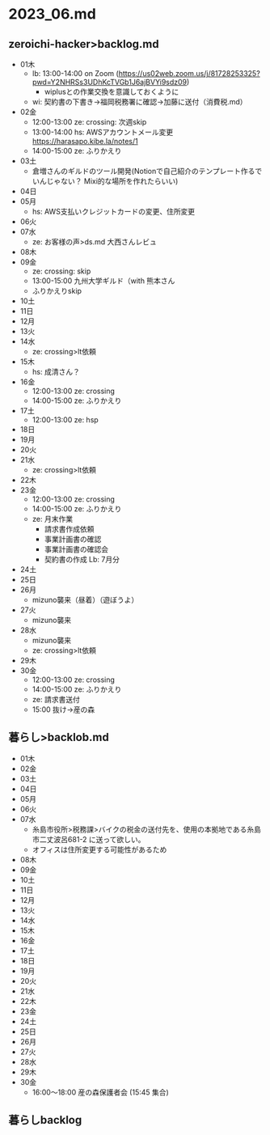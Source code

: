 # 2023_06.md
## zeroichi-hacker>backlog.md
- 01木
  - lb: 13:00-14:00 on Zoom (https://us02web.zoom.us/j/81728253325?pwd=Y2NHRSs3UDhKcTVGb1J6ajBVYi9sdz09)
    - wiplusとの作業交換を意識しておくように
  - wi: 契約書の下書き→福岡税務署に確認→加藤に送付（消費税.md）
- 02金
  - 12:00-13:00 ze: crossing: 次週skip
  - 13:00-14:00 hs: AWSアカウントメール変更 https://harasapo.kibe.la/notes/1
  - 14:00-15:00 ze: ふりかえり
- 03土
  - 倉増さんのギルドのツール開発(Notionで自己紹介のテンプレート作るでいんじゃない？ Mixi的な場所を作れたらいい)
- 04日
- 05月
  - hs: AWS支払いクレジットカードの変更、住所変更
- 06火
- 07水
  - ze: お客様の声>ds.md 大西さんレビュ
- 08木
- 09金
  - ze: crossing: skip
  - 13:00-15:00 九州大学ギルド（with 熊本さん
  - ふりかえりskip
- 10土
- 11日
- 12月
- 13火
- 14水
  - ze: crossing>lt依頼
- 15木
  - hs: 成清さん？
- 16金
  - 12:00-13:00 ze: crossing
  - 14:00-15:00 ze: ふりかえり
- 17土
  - 12:00-13:00 ze: hsp
- 18日
- 19月
- 20火
- 21水
  - ze: crossing>lt依頼
- 22木
- 23金
  - 12:00-13:00 ze: crossing
  - 14:00-15:00 ze: ふりかえり
  - ze: 月末作業
    - 請求書作成依頼
    - 事業計画書の確認
    - 事業計画書の確認会
    - 契約書の作成 Lb: 7月分
- 24土
- 25日
- 26月
  - mizuno襲来（昼着）（遊ぼうよ）
- 27火
  - mizuno襲来
- 28水
  - mizuno襲来
  - ze: crossing>lt依頼
- 29木
- 30金
  - 12:00-13:00 ze: crossing
  - 14:00-15:00 ze: ふりかえり
  - ze: 請求書送付
  - 15:00 抜け→産の森

## 暮らし>backlob.md
- 01木
- 02金
- 03土
- 04日
- 05月
- 06火
- 07水
  - 糸島市役所>税務課>バイクの税金の送付先を、使用の本拠地である糸島市二丈波呂681-2 に送って欲しい。
  - オフィスは住所変更する可能性があるため
- 08木
- 09金
- 10土
- 11日
- 12月
- 13火
- 14水
- 15木
- 16金
- 17土
- 18日
- 19月
- 20火
- 21水
- 22木
- 23金
- 24土
- 25日
- 26月
- 27火
- 28水
- 29木
- 30金
  - 16:00〜18:00 産の森保護者会 (15:45 集合)










## 暮らしbacklog
